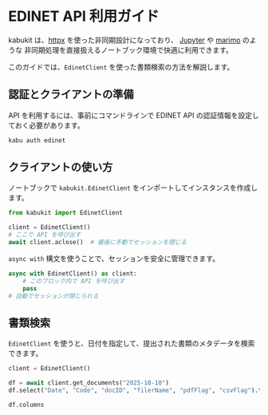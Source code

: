 # EDINET API 利用ガイド

kabukit は、[httpx](https://www.python-httpx.org/) を使った非同期設計になっており、
[Jupyter](https://jupyter.org/) や [marimo](https://marimo.io/) のような
非同期処理を直接扱えるノートブック環境で快適に利用できます。

このガイドでは、`EdinetClient` を使った書類検索の方法を解説します。

## 認証とクライアントの準備

API を利用するには、事前にコマンドラインで EDINET API の認証情報を設定しておく必要があります。

```bash
kabu auth edinet
```

## クライアントの使い方

ノートブックで `kabukit.EdinetClient` をインポートしてインスタンスを作成します。

```python exec="1" source="1"
from kabukit import EdinetClient

client = EdinetClient()
# ここで API を呼び出す
await client.aclose()  # 最後に手動でセッションを閉じる
```

`async with` 構文を使うことで、セッションを安全に管理できます。

```python exec="1" source="1"
async with EdinetClient() as client:
    # このブロック内で API を呼び出す
    pass
# 自動でセッションが閉じられる
```

## 書類検索

`EdinetClient` を使うと、日付を指定して、提出された書類のメタデータを検索できます。

```python .md#_
client = EdinetClient()
```

```python exec="1" source="material-block"
df = await client.get_documents("2025-10-10")
df.select("Date", "Code", "docID", "filerName", "pdfFlag", "csvFlag").tail()
```

```python exec="1" source="material-block"
df.columns
```
